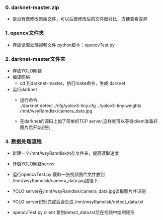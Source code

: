 ### 0. darknet-master.zip
- 是没有做修改原始文件，可以后做修改后的文件做对比，方便查看差异

### 1. opencv文件夹

- 存放读取处理视频文件 python脚本：opencvTest.py 
### 2. darknet-master文件夹
- 存放YOLO网络
- 编译网络 
  - cd 到darknet-master，执行make命令，生成 darknet
- 运行darknet 
  - 运行命令  
./darknet detect ./cfg/yolov3-tiny.cfg ../yolov3-tiny.weights /mnt/wsyRamdisk/camera_data.jpg 

  - 在darknet的源码上加了简单的TCP server,这样就可以等待client准备好图片后开始识别

### 3. 数据处理流程
- 新建一个/mnt/wsyRamdisk内存文件夹，提高读取速度
- 开启YOLO网络server
- 运行opencvTest.py 
  截取一张视频图片文件放到 /mnt/wsyRamdisk/camera_data.jpg路径下  
  
- YOLO server在/mnt/wsyRamdisk/camera_data.jpg读取图片并识别  
- YOLO server识别完成后会生成 /mnt/wsyRamdisk/detect_data.txt
- opencvTest.py client 拿到detect_data.txt后在视频中绘制矩形
